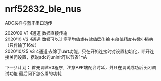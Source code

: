 # nrf52832_ble_nus
ADC采样与蓝牙串口透传
  
2020/09    V1 4通道 数据直接传输  
2020/10    V2 4通道 数据可以计算平均值或有效值后传输 有效值精度有微小损失（只传输了16位）  
2020/10/25 V3 4通道 去除了uart功能，只在开始连接时对设置初始化，断开连接关闭设置，据说adc的uninit可以节省1mA  

下一步计划： 首先调试V3程序，注意APP端配合时延，并且在调试成功后关闭调试功能 最后问下怎么看的功耗
